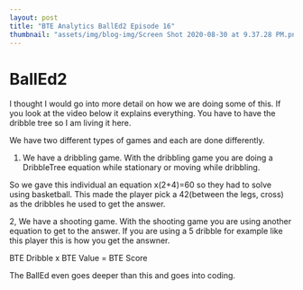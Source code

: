 ```yaml
---
layout: post
title: "BTE Analytics BallEd2 Episode 16"
thumbnail: "assets/img/blog-img/Screen Shot 2020-08-30 at 9.37.28 PM.png"
---
```


# BallEd2 

I thought I would go into more detail on how we are doing some of this. If you look at the video below it explains everything. You have to have the dribble tree 
so I am living it here. 

We have two different types of games and each are done differently. 

1. We have a dribbling game. 
With the dribbling game you are doing a DribbleTree equation while stationary or moving while dribbling. 

So we gave this individual an equation x(2+4)=60 so they had to solve using basketball. 
This made the player pick a 42(between the legs, cross) as the dribbles he used to get the answer. 

2, We have a shooting game. 
With the shooting game you are using another equation to get to the answer. If you are using a 5 dribble for example like this player this is how you get the answner. 

BTE Dribble x BTE Value = BTE Score

The BallEd even goes deeper than this and goes into coding. 
